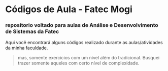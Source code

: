 # Códigos de Aula - Fatec Mogi
### repositorio voltado para aulas de Análise e Desenvolvimento de Sistemas da Fatec
Aqui você encontrará alguns códigos realizado durante as aulas/atividades da minha faculdade.

> mas, somente exercicios com um nível além do tradicional. Busquei trazer somente aqueles com certo nível de complexidade.
